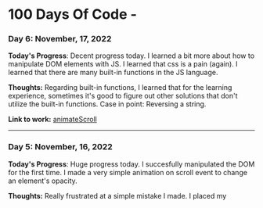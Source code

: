 
# 100 Days Of Code -

### Day 6: November, 17, 2022

**Today's Progress**: Decent progress today. I learned a bit more about how to manipulate DOM elements with JS. I learned that css is a pain (again).
I learned that there are many built-in functions in the JS language.

**Thoughts:** Regarding built-in functions, I learned that for the learning experience, sometimes it's good to figure out other solutions that don't utilize the built-in functions.
Case in point: Reversing a string. 

**Link to work:** [animateScroll](https://github.com/Jonathan-D-N/animateScroll)
___________________________________________________________________________________________________________________________________________

### Day 5: November, 16, 2022

**Today's Progress**: Huge progress today. I succesfully manipulated the DOM for the first time. I made a very simple animation on scroll event to change an element's opacity.

**Thoughts:** Really frustrated at a simple mistake I made. I placed my <script> tag above the body content in my main index file, resulting in hours of trying to find the problem with my code. On the bright side I'll likely never made that mistake again!

**Link to work:** [animateScroll](https://github.com/Jonathan-D-N/animateScroll)
___________________________________________________________________________________________________________________________________________
### Day 4: November, 15, 2022

**Today's Progress**: Not much progress today. Set up basic groundwork for "vidscroll" project.

**Thoughts:** Another long day. I'd like to experiment with playing an animation when scrolling down on a web page. 

**Link to work:** [Vidscroll](https://github.com/Jonathan-D-N/vidScroll)
___________________________________________________________________________________________________________________________________________
### Day 3: November, 14, 2022

**Today's Progress**: Today I added a loop to keep the game looping until either the user or computer has received 2 wins (for a best 2 out of 3). I also added a counter to prevent a Tie from affecting this loop.

**Thoughts:** Very long day, not enough time spent coding/learning. I don't feel that I made much progress. Tomorrow will be different.

**Link to work:** [TOP-rock-paper-scissors](https://github.com/Jonathan-D-N/TOP-rock-paper-scissors)
___________________________________________________________________________________________________________________________________________
### Day 2: November, 13, 2022

**Today's Progress**: Added user input validation to the RPS project. Gained a better understanding of multidimensional arrays.

**Thoughts:** Tough day, was very busy and hard to focus. Still excited about multidimensional arrays and what I'll learn to do with them.

**Link to work:** [TOP-rock-paper-scissors](https://github.com/Jonathan-D-N/TOP-rock-paper-scissors)
___________________________________________________________________________________________________________________________________________
### Day 1: November, 12, 2022

**Today's Progress**: Finalized fundamental rewrite of Rock Paper Scissors project without the use of if/else statements.

**Thoughts:** I'm super excited that I learned this new method of comparing results without using conditional branching. I used a 2D array and indexed the comparisons I needed in to that array, and used the results to get my solution. So excited to learn about that, I want to work more with it th is week.

**Link to work:** [TOP-rock-paper-scissors](https://github.com/Jonathan-D-N/TOP-rock-paper-scissors)

___________________________________________________________________________________________________________________________________________
### Day 0: November, 11, 2022

**Today's Progress**: Began rewrite on first Rock Paper Scissors game for The Odin Project. Rewriting to remove all usage of if else.

**Thoughts:** It's been a busy couple of weeks keeping me away from learning and progressing. I'm excited to jump back in to it and to begin this challenge.
I think rewriting this simple program without the use of if else will help me grow and will help me get back in to things.

**Link to work:** [TOP-rock-paper-scissors](https://github.com/Jonathan-D-N/TOP-rock-paper-scissors)